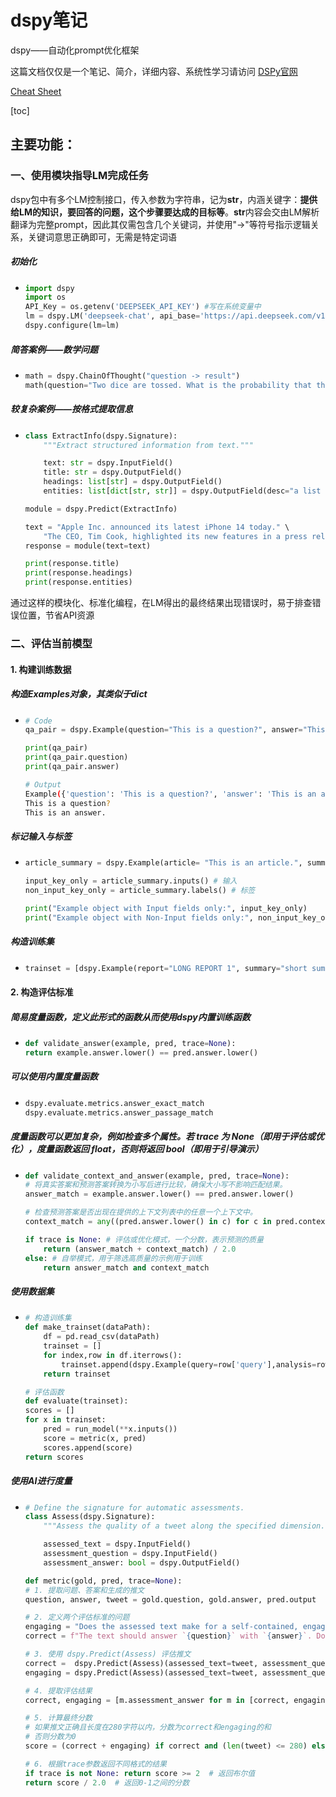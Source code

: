 # dspy笔记

dspy——自动化prompt优化框架

这篇文档仅仅是一个笔记、简介，详细内容、系统性学习请访问 [DSPy官网](https://dspy.ai/)

[Cheat Sheet](https://dspy.ai/cheatsheet)

[toc]

## 主要功能：
### 一、使用模块指导LM完成任务
dspy包中有多个LM控制接口，传入参数为字符串，记为**str**，内涵关键字：**提供给LM的知识，要回答的问题，这个步骤要达成的目标等**。**str**内容会交由LM解析翻译为完整prompt，因此其仅需包含几个关键词，并使用"->"等符号指示逻辑关系，关键词意思正确即可，无需是特定词语
##### 初始化
- 
    ```python
    import dspy
    import os
    API_Key = os.getenv('DEEPSEEK_API_KEY') #写在系统变量中
    lm = dspy.LM('deepseek-chat', api_base='https://api.deepseek.com/v1', api_key=API_Key)
    dspy.configure(lm=lm)
    ```
##### 简答案例——数学问题
- 
    ```python
    math = dspy.ChainOfThought("question -> result")
    math(question="Two dice are tossed. What is the probability that the sum equals two?")
    ```
##### 较复杂案例——按格式提取信息
-
    ```python
    class ExtractInfo(dspy.Signature):
        """Extract structured information from text."""

        text: str = dspy.InputField()
        title: str = dspy.OutputField()
        headings: list[str] = dspy.OutputField()
        entities: list[dict[str, str]] = dspy.OutputField(desc="a list of entities and their metadata")

    module = dspy.Predict(ExtractInfo)

    text = "Apple Inc. announced its latest iPhone 14 today." \
        "The CEO, Tim Cook, highlighted its new features in a press release."
    response = module(text=text)

    print(response.title)
    print(response.headings)
    print(response.entities)
    ```

通过这样的模块化、标准化编程，在LM得出的最终结果出现错误时，易于排查错误位置，节省API资源

### 二、评估当前模型
#### 1. 构建训练数据

##### 构造**Examples**对象，其类似于**dict**
- 
    ```python
    # Code
    qa_pair = dspy.Example(question="This is a question?", answer="This is an answer.")

    print(qa_pair)
    print(qa_pair.question)
    print(qa_pair.answer)
    ```
    ```bash
    # Output
    Example({'question': 'This is a question?', 'answer': 'This is an answer.'}) (input_keys=None)
    This is a question?
    This is an answer.
    ```

##### 标记输入与标签
-
    ```python
    article_summary = dspy.Example(article= "This is an article.", summary= "This is a summary.").with_inputs("article")

    input_key_only = article_summary.inputs() # 输入
    non_input_key_only = article_summary.labels() # 标签

    print("Example object with Input fields only:", input_key_only)
    print("Example object with Non-Input fields only:", non_input_key_only)
    ```
##### 构造训练集
-
    ```python
    trainset = [dspy.Example(report="LONG REPORT 1", summary="short summary 1"), ...]
    ```
#### 2. 构造评估标准
##### 简易度量函数，定义此形式的函数从而使用**dspy**内置训练函数
-
    ```python
    def validate_answer(example, pred, trace=None):
    return example.answer.lower() == pred.answer.lower()
    ```
##### 可以使用内置度量函数
- 
    ```python
    dspy.evaluate.metrics.answer_exact_match
    dspy.evaluate.metrics.answer_passage_match
    ```
##### 度量函数可以更加复杂，例如检查多个属性。若 trace 为 None（即用于评估或优化），度量函数返回 float，否则将返回 bool（即用于引导演示）
- 
    ```python
    def validate_context_and_answer(example, pred, trace=None):
    # 将真实答案和预测答案转换为小写后进行比较，确保大小写不影响匹配结果。
    answer_match = example.answer.lower() == pred.answer.lower()

    # 检查预测答案是否出现在提供的上下文列表中的任意一个上下文中。
    context_match = any((pred.answer.lower() in c) for c in pred.context)

    if trace is None: # 评估或优化模式，一个分数，表示预测的质量
        return (answer_match + context_match) / 2.0
    else: # 自举模式，用于筛选高质量的示例用于训练
        return answer_match and context_match
    ```
##### 使用数据集
- 
    ```python
    # 构造训练集
    def make_trainset(dataPath):
        df = pd.read_csv(dataPath)
        trainset = []
        for index,row in df.iterrows():
            trainset.append(dspy.Example(query=row['query'],analysis=row['res'] ,label=row['label']).with_inputs("query"))
        return trainset
    
    # 评估函数
    def evaluate(trainset):
    scores = []
    for x in trainset:
        pred = run_model(**x.inputs())
        score = metric(x, pred)
        scores.append(score)
    return scores
    ```
##### 使用**AI**进行度量
- 
    ```python
    # Define the signature for automatic assessments.
    class Assess(dspy.Signature):
        """Assess the quality of a tweet along the specified dimension."""

        assessed_text = dspy.InputField()
        assessment_question = dspy.InputField()
        assessment_answer: bool = dspy.OutputField()
    ```
    ```python
    def metric(gold, pred, trace=None):
    # 1. 提取问题、答案和生成的推文
    question, answer, tweet = gold.question, gold.answer, pred.output

    # 2. 定义两个评估标准的问题
    engaging = "Does the assessed text make for a self-contained, engaging tweet?"
    correct = f"The text should answer `{question}` with `{answer}`. Does the assessed text contain this answer?"

    # 3. 使用 dspy.Predict(Assess) 评估推文
    correct =  dspy.Predict(Assess)(assessed_text=tweet, assessment_question=correct)
    engaging = dspy.Predict(Assess)(assessed_text=tweet, assessment_question=engaging)

    # 4. 提取评估结果
    correct, engaging = [m.assessment_answer for m in [correct, engaging]]
    
    # 5. 计算最终分数
    # 如果推文正确且长度在280字符以内，分数为correct和engaging的和
    # 否则分数为0
    score = (correct + engaging) if correct and (len(tweet) <= 280) else 0

    # 6. 根据trace参数返回不同格式的结果
    if trace is not None: return score >= 2  # 返回布尔值
    return score / 2.0  # 返回0-1之间的分数
    ```